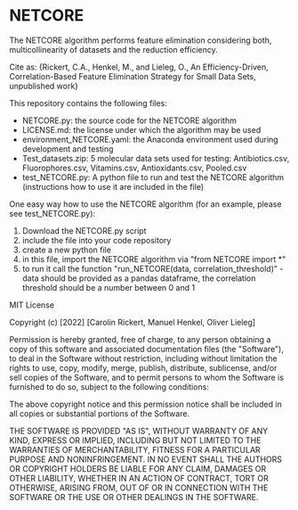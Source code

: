 # NETCORE
The NETCORE algorithm performs feature elimination considering both, multicollinearity of datasets and the reduction efficiency.

Cite as: {Rickert, C.A., Henkel, M., and Lieleg, O., An Efficiency-Driven, Correlation-Based Feature Elimination Strategy for Small Data Sets, unpublished work}

This repository contains the following files:
- NETCORE.py:                   the source code for the NETCORE algorithm
- LICENSE.md:                   the license under which the algorithm may be used
- environment_NETCORE.yaml:     the Anaconda environment used during development and testing
- Test_datasets.zip:            5 molecular data sets used for testing: Antibiotics.csv, Fluorophores.csv, Vitamins.csv, Antioxidants.csv, Pooled.csv
- test_NETCORE.py:              A python file to run and test the NETCORE algorithm (instructions how to use it are included in the file)

One easy way how to use the NETCORE algorithm (for an example, please see test_NETCORE.py):
1. Download the NETCORE.py script
2. include the file into your code repository
3. create a new python file
4. in this file, import the NETCORE algorithm via "from NETCORE import *"
5. to run it call the function "run_NETCORE(data, correlation_threshold)" - data should be provided as a pandas dataframe, the correlation threshold should be a number between 0 and 1



MIT License

Copyright (c) [2022] [Carolin Rickert, Manuel Henkel, Oliver Lieleg]

Permission is hereby granted, free of charge, to any person obtaining a copy
of this software and associated documentation files (the "Software"), to deal
in the Software without restriction, including without limitation the rights
to use, copy, modify, merge, publish, distribute, sublicense, and/or sell
copies of the Software, and to permit persons to whom the Software is
furnished to do so, subject to the following conditions:

The above copyright notice and this permission notice shall be included in all
copies or substantial portions of the Software.

THE SOFTWARE IS PROVIDED "AS IS", WITHOUT WARRANTY OF ANY KIND, EXPRESS OR
IMPLIED, INCLUDING BUT NOT LIMITED TO THE WARRANTIES OF MERCHANTABILITY,
FITNESS FOR A PARTICULAR PURPOSE AND NONINFRINGEMENT. IN NO EVENT SHALL THE
AUTHORS OR COPYRIGHT HOLDERS BE LIABLE FOR ANY CLAIM, DAMAGES OR OTHER
LIABILITY, WHETHER IN AN ACTION OF CONTRACT, TORT OR OTHERWISE, ARISING FROM,
OUT OF OR IN CONNECTION WITH THE SOFTWARE OR THE USE OR OTHER DEALINGS IN THE
SOFTWARE.
